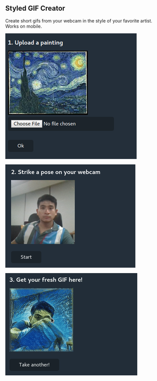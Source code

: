 ## Styled GIF Creator

Create short gifs from your webcam in the style of your favorite artist. Works on mobile.

![image](https://github.com/beatobongco/styledgif/blob/master/img/1.png?raw=true)

![image](https://github.com/beatobongco/styledgif/blob/master/img/2.png?raw=true)

![image](https://github.com/beatobongco/styledgif/blob/master/img/3.gif?raw=true)
